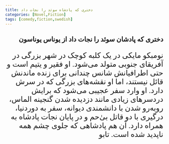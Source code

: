 ```yaml
---
title: دختری که پادشاه سوئد را نجات داد
categories: [Novel,Fiction]
tags: [comedy,fiction,swedish]
---
```


<style type="text/css"> 
@font-face { font-family: 'Roya'; src: url('../../roya.ttf'); } 
p { font-family: Roya; direction: rtl; font-size:24px; } 
ul {direction:rtl;font-family: Roya;}
h2 {direction:rtl;font-family: Roya;}
</style> 

## دختری که پادشان سوئد را نجات داد از یوناس یوناسون

نومبکو مایکی در یک کلبه‌ کوچک در شهر بزرگی در آفریقای جنوبی متولد می‌شود. او فقیر و یتیم است و حتی اطرافیانش شانس چندانی برای زنده ماندنش قائل نیستند، 
اما او  نقشه‌های بزرگی که در سرش دارد. او وارد سفر عجیبی می‌شود که برایش دردسرهای زیادی مانند دزدیده شدن گنجینه الماس،
روبه‌رو شدن با دانشمندی دیوانه، سفر به دوردنیا، درگیری با دو قاتل بی‌ٰحم و در پایان نجات پادشاه به همراه دارد. آن هم پادشاهی که جلوی چشم همه ناپدید شده است. 
 تابو
